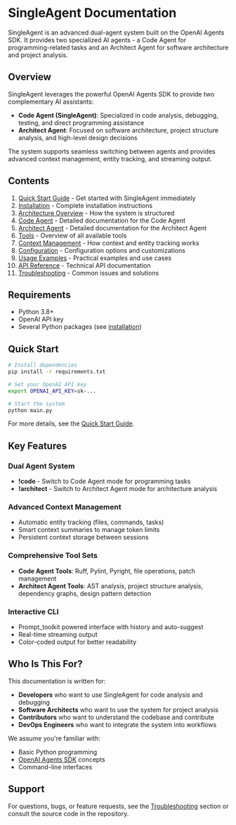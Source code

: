 # SingleAgent Documentation

SingleAgent is an advanced dual-agent system built on the OpenAI Agents SDK. It provides two specialized AI agents - a Code Agent for programming-related tasks and an Architect Agent for software architecture and project analysis.

## Overview

SingleAgent leverages the powerful OpenAI Agents SDK to provide two complementary AI assistants:

- **Code Agent (SingleAgent)**: Specialized in code analysis, debugging, testing, and direct programming assistance
- **Architect Agent**: Focused on software architecture, project structure analysis, and high-level design decisions

The system supports seamless switching between agents and provides advanced context management, entity tracking, and streaming output.

## Contents

1. [Quick Start Guide](quickstart.md) - Get started with SingleAgent immediately
2. [Installation](installation.md) - Complete installation instructions
3. [Architecture Overview](architecture.md) - How the system is structured
4. [Code Agent](code-agent.md) - Detailed documentation for the Code Agent
5. [Architect Agent](architect-agent.md) - Detailed documentation for the Architect Agent
6. [Tools](tools.md) - Overview of all available tools
7. [Context Management](context-management.md) - How context and entity tracking works
8. [Configuration](configuration.md) - Configuration options and customizations
9. [Usage Examples](examples.md) - Practical examples and use cases
10. [API Reference](api-reference.md) - Technical API documentation
11. [Troubleshooting](troubleshooting.md) - Common issues and solutions

## Requirements

- Python 3.8+
- OpenAI API key
- Several Python packages (see [installation](installation.md))

## Quick Start

```bash
# Install dependencies
pip install -r requirements.txt

# Set your OpenAI API key
export OPENAI_API_KEY=sk-...

# Start the system
python main.py
```

For more details, see the [Quick Start Guide](quickstart.md).

## Key Features

### Dual Agent System
- **!code** - Switch to Code Agent mode for programming tasks
- **!architect** - Switch to Architect Agent mode for architecture analysis

### Advanced Context Management
- Automatic entity tracking (files, commands, tasks)
- Smart context summaries to manage token limits
- Persistent context storage between sessions

### Comprehensive Tool Sets
- **Code Agent Tools**: Ruff, Pylint, Pyright, file operations, patch management
- **Architect Agent Tools**: AST analysis, project structure analysis, dependency graphs, design pattern detection

### Interactive CLI
- Prompt_toolkit powered interface with history and auto-suggest
- Real-time streaming output
- Color-coded output for better readability

## Who Is This For?

This documentation is written for:

- **Developers** who want to use SingleAgent for code analysis and debugging
- **Software Architects** who want to use the system for project analysis
- **Contributors** who want to understand the codebase and contribute
- **DevOps Engineers** who want to integrate the system into workflows

We assume you're familiar with:
- Basic Python programming
- [OpenAI Agents SDK](../openai-agents-sdk-docs_copy/index.md) concepts
- Command-line interfaces

## Support

For questions, bugs, or feature requests, see the [Troubleshooting](troubleshooting.md) section or consult the source code in the repository.
